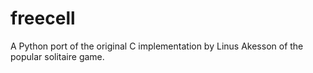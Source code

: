 # freecell
A Python port of the original C implementation by Linus Akesson of the popular solitaire game.
